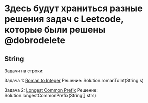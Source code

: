 # Здесь будут храниться разные решения задач с Leetcode, которые были решены @dobrodelete

## String
Задачи на строки:

Задача 1: [Roman to Integer](https://leetcode.com/problems/roman-to-integer/)
Решение: Solution.romanToInt(String s)

Задача 2: [Longest Common Prefix](https://leetcode.com/problems/longest-common-prefix/)
Решение: Solution.longestCommonPrefix(String[] strs)
